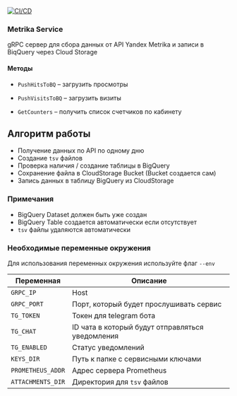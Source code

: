 [![CI/CD](https://github.com/SayKonstantin/metrika-service/actions/workflows/ci_cd.yaml/badge.svg)](https://github.com/SayKonstantin/metrika-service/actions/workflows/ci_cd.yaml)

### Metrika Service

gRPC cервер для сбора данных от API Yandex Metrika и записи в BiqQuery через Cloud Storage

#### Методы


* `PushHitsToBQ` – загрузить просмотры

* `PushVisitsToBQ` – загрузить визиты

* `GetCounters` – получить список счетчиков по кабинету



## Алгоритм работы

* Получение данных по API по одному дню
* Создание `tsv` файлов
* Проверка наличия / создание таблицы в BigQuery
* Сохранение файла в CloudStorage Bucket (Bucket создается сам)
* Запись данных в таблицу BigQuery из CloudStorage

### Примечания

* BigQuery Dataset должен быть уже создан
* BigQuery Table создается автоматически если отсутствует
* `tsv` файлы удаляются автоматически


### Необходимые переменные окружения

Для использования переменных окружения используйте флаг  `--env`

| Переменная         | Описание                                         |
|--------------------|--------------------------------------------------|
| `GRPC_IP`          | Host                                             |
| `GRPC_PORT`        | Порт, который будет прослушивать сервис          | 
| `TG_TOKEN`         | Токен для telegram бота                          |
| `TG_CHAT`          | ID чата в который будут отправляться уведомления |
| `TG_ENABLED`       | Статус уведомлений                               |
| `KEYS_DIR `        | Путь к папке с сервисными ключами                |
| `PROMETHEUS_ADDR`  | Адрес сервера Prometheus                         |
| `ATTACHMENTS_DIR`  | Директория для `tsv` файлов                      |


